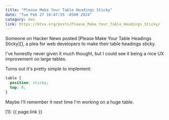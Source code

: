 ```yaml
---
title: "Please Make Your Table Headings Sticky"
date: "Tue Feb 27 16:47:55 -0500 2024"
category: dev
link: https://btxx.org/posts/Please_Make_Your_Table_Headings_Sticky/
---
```


Someone on Hacker News posted [Please Make Your Table Headings Sticky][],
a plea for web developers to make their table headings sticky.

I've honestly never given it much thought, but I could see it being a nice UX
improvement on large tables.

Turns out it's pretty simple to implement:

```css
table {
  position: sticky;
  top: 0;
}
```

Maybe I'll remember it next time I'm working on a huge table.

[1]: {{ page.link }}

